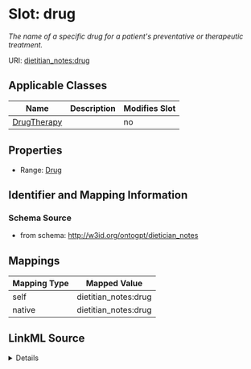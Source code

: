 

# Slot: drug


_The name of a specific drug for a patient's preventative or therapeutic treatment._



URI: [dietitian_notes:drug](dietitian_notes:drug)



<!-- no inheritance hierarchy -->





## Applicable Classes

| Name | Description | Modifies Slot |
| --- | --- | --- |
| [DrugTherapy](DrugTherapy.md) |  |  no  |







## Properties

* Range: [Drug](Drug.md)





## Identifier and Mapping Information







### Schema Source


* from schema: http://w3id.org/ontogpt/dietician_notes




## Mappings

| Mapping Type | Mapped Value |
| ---  | ---  |
| self | dietitian_notes:drug |
| native | dietitian_notes:drug |




## LinkML Source

<details>
```yaml
name: drug
description: The name of a specific drug for a patient's preventative or therapeutic
  treatment.
from_schema: http://w3id.org/ontogpt/dietician_notes
rank: 1000
alias: drug
owner: DrugTherapy
domain_of:
- DrugTherapy
range: Drug

```
</details>
